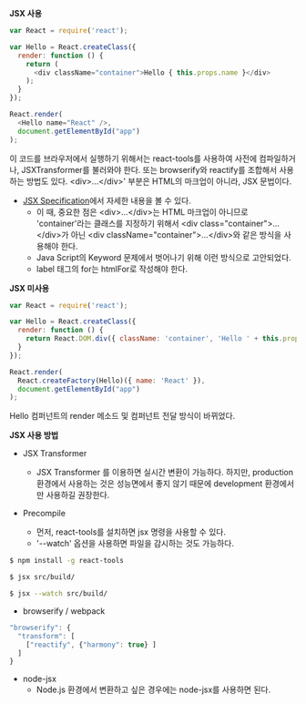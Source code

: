 __JSX 사용__
```js
var React = require('react');

var Hello = React.createClass({
  render: function () {
    return (
      <div className="container">Hello { this.props.name }</div>
    );
  }
});

React.render(
  <Hello name="React" />,
  document.getElementById("app")
);
```
이 코드를 브라우저에서 실행하기 위해서는 react-tools를 사용하여 사전에 컴파일하거나, JSXTransformer를 불러와야 한다.
또는 browserify와 reactify를 조합해서 사용하는 방법도 있다.
&lt;div&gt;...&lt;/div&gt;' 부분은 HTML의 마크업이 아니라, JSX 문법이다.
- [JSX Specification](https://facebook.github.io/jsx/)에서 자세한 내용을
볼 수 있다.
  - 이 때, 중요한 점은 &lt;div&gt;...&lt;/div&gt;는 HTML 마크업이 아니므로 'container'라는 클래스를 지정하기 위해서 &lt;div class="container"&gt;...&lt;/div&gt;가 아닌 &lt;div className="container"&gt;...&lt;/div&gt;와 같은 방식을 사용해야 한다.
  - Java Script의 Keyword 문제에서 벗어나기 위해 이런 방식으로 고안되었다.
  - label 태그의 for는 htmlFor로 작성해야 한다.

__JSX 미사용__
```js
var React = require('react');

var Hello = React.createClass({
  render: function () {
    return React.DOM.div({ className: 'container', 'Hello ' + this.props.name);
  }
});

React.render(
  React.createFactory(Hello)({ name: 'React' }),
  document.getElementById("app")
);
```
Hello 컴퍼넌트의 render 메소드 및 컴퍼넌트 전달 방식이 바뀌었다.

__JSX 사용 방법__
- JSX Transformer
  - JSX Transformer 를 이용하면 실시간 변환이 가능하다. 하지만, production 환경에서 사용하는 것은 성능면에서 좋지 않기 때문에 development 환경에서만 사용하길 권장한다.

- Precompile
  - 먼저, react-tools를 설치하면 jsx 명령을 사용할 수 있다.
  - '--watch' 옵션을 사용하면 파일을 감시하는 것도 가능하다.
```bash
$ npm install -g react-tools
```

```bash
$ jsx src/build/
```

```bash
$ jsx --watch src/build/
```

- browserify / webpack
```js
"browserify": {
  "transform": [
    ["reactify", {"harmony": true} ]
  ]
}
```

- node-jsx
  - Node.js 환경에서 변환하고 싶은 경우에는 node-jsx를 사용하면 된다.

